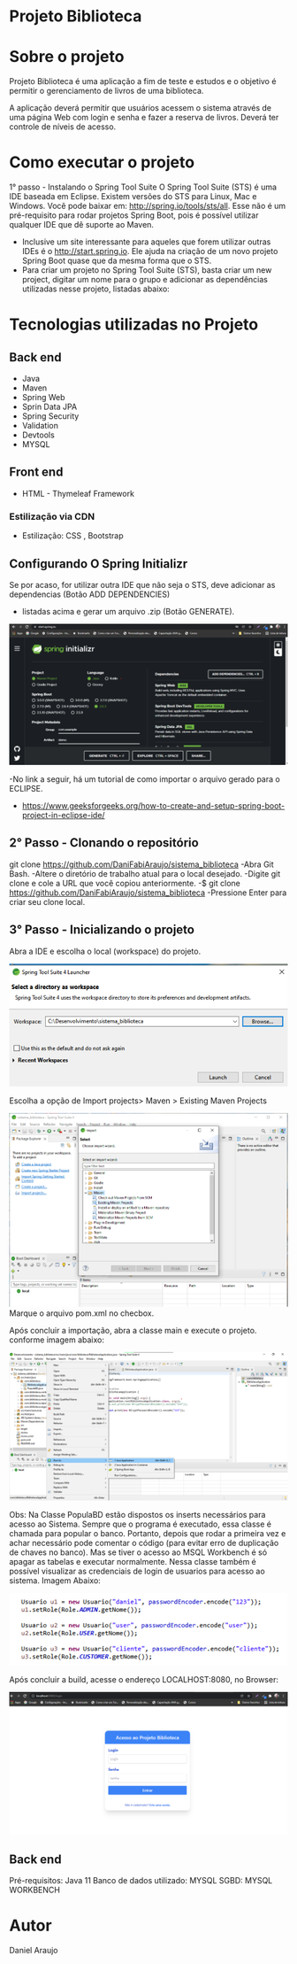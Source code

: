 # Projeto Biblioteca 

# Sobre o projeto

Projeto Biblioteca é uma aplicação a fim de teste e estudos e o objetivo é permitir o gerenciamento de livros de uma biblioteca.

A aplicação deverá permitir que usuários acessem o sistema através de uma página Web com login e senha e fazer a reserva de livros. Deverá ter controle de níveis de acesso.

# Como executar o projeto
1° passo - Instalando o Spring Tool Suite
O Spring Tool Suite (STS) é uma IDE baseada em Eclipse. Existem versões do STS para Linux, Mac e Windows. Você pode baixar em: http://spring.io/tools/sts/all.
Esse não é um pré-requisito para rodar projetos Spring Boot, pois é possível utilizar qualquer IDE que dê suporte ao Maven. 
- Inclusive um site interessante para aqueles que forem utilizar outras IDEs é o http://start.spring.io. Ele ajuda na criação de um novo projeto Spring Boot quase que da mesma forma que o STS. 
- Para criar um projeto no Spring Tool Suite (STS), basta criar um new project, digitar um nome para o grupo e adicionar as dependências utilizadas nesse projeto, listadas abaixo:

# Tecnologias utilizadas no Projeto
## Back end
- Java 
- Maven
- Spring Web
- Sprin Data JPA 
- Spring Security
- Validation 
- Devtools 
- MYSQL 
## Front end
- HTML - Thymeleaf Framework

### Estilização via CDN
- Estilização: CSS , Bootstrap 

## Configurando O Spring Initializr 
Se por acaso, for utilizar outra IDE que não seja o STS, deve adicionar as dependencias (Botão ADD DEPENDENCIES) 
- listadas acima e gerar um arquivo .zip (Botão GENERATE). 

![Adicionando um projeto Spring Initializr](https://github.com/DaniFabiAraujo/Assets/blob/main/initialzr.png) 

-No link a seguir, há um tutorial de como importar o arquivo gerado para o ECLIPSE. 
- https://www.geeksforgeeks.org/how-to-create-and-setup-spring-boot-project-in-eclipse-ide/

## 2° Passo - Clonando o repositório
git clone https://github.com/DaniFabiAraujo/sistema_biblioteca
-Abra Git Bash.
-Altere o diretório de trabalho atual para o local desejado.
-Digite git clone e cole a URL que você copiou anteriormente.
-$ git clone https://github.com/DaniFabiAraujo/sistema_biblioteca
-Pressione Enter para criar seu clone local.

## 3° Passo - Inicializando o projeto
Abra a IDE e escolha o local (workspace) do projeto.

![Selecionandp o projeto](https://github.com/DaniFabiAraujo/Assets/blob/main/select-workspace.png) 

Escolha a opção de Import projects> Maven > Existing Maven Projects

![Impotando Projeto](https://github.com/DaniFabiAraujo/Assets/blob/main/import_maven_project.png)
Marque o arquivo pom.xml no checbox.

Após concluir a importação, abra a classe main e execute o projeto. conforme imagem abaixo:

![Executando a aplicação](https://github.com/DaniFabiAraujo/Assets/blob/main/run-application.png)

Obs: Na Classe PopulaBD estão dispostos os inserts necessários para acesso ao Sistema. Sempre que o programa é executado, essa classe é chamada para popular o banco. Portanto, depois que rodar a primeira vez e achar necessário pode comentar o código (para evitar erro de duplicação de chaves no banco). Mas se tiver o acesso ao MSQL Workbench é só apagar as tabelas e executar normalmente. Nessa classe também é possível visualizar as credenciais de login de usuarios para acesso ao sistema. Imagem Abaixo:

![Credenciais Usuários na classe PopulaBD](https://github.com/DaniFabiAraujo/Assets/blob/main/user-credencials.png)

Após concluir a build, acesse o endereço LOCALHOST:8080, no Browser:

![acessando a aplicação Web ](https://github.com/DaniFabiAraujo/Assets/blob/main/localhost.png)
## Back end

Pré-requisitos: Java 11
Banco de dados utilizado: MYSQL 
SGBD: MYSQL WORKBENCH


# Autor

Daniel Araujo



